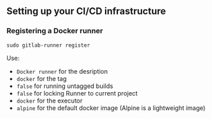 ## Setting up your CI/CD infrastructure

### Registering a Docker runner

```console
sudo gitlab-runner register
```

Use:
- `Docker runner` for the desription
- `docker` for the tag
- `false` for running untagged builds
- `false` for locking Runner to current project
- `docker` for the executor
- `alpine` for the default docker image (Alpine is a lightweight image)

